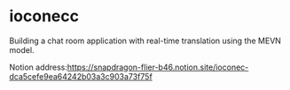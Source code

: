 # ioconecc

Building a chat room application with real-time translation using the MEVN model.

Notion address:https://snapdragon-flier-b46.notion.site/ioconec-dca5cefe9ea64242b03a3c903a73f75f

